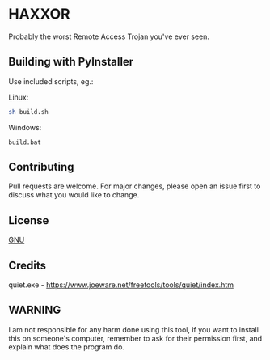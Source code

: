# HAXXOR

Probably the worst Remote Access Trojan you've ever seen.

## Building with PyInstaller

Use included scripts, eg.:

Linux:

```bash
sh build.sh
```
Windows:
```batch
build.bat
```

## Contributing

Pull requests are welcome. For major changes, please open an issue first
to discuss what you would like to change.

## License

[GNU](https://www.gnu.org/licenses/gpl-3.0.en.html)

## Credits

quiet.exe - https://www.joeware.net/freetools/tools/quiet/index.htm

## WARNING

I am not responsible for any harm done using this tool, if you want to install this on someone's computer, remember to ask for their permission first, and explain what does the program do.
